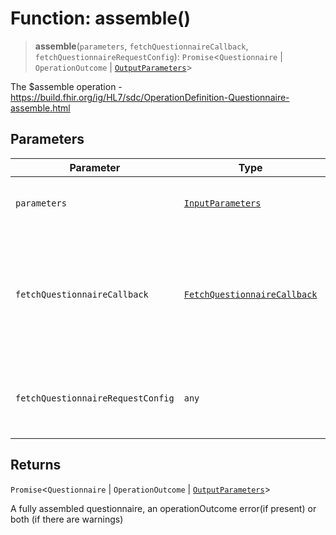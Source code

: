 # Function: assemble()

> **assemble**(`parameters`, `fetchQuestionnaireCallback`, `fetchQuestionnaireRequestConfig`): `Promise`\<`Questionnaire` \| `OperationOutcome` \| [`OutputParameters`](../interfaces/OutputParameters.md)\>

The $assemble operation - https://build.fhir.org/ig/HL7/sdc/OperationDefinition-Questionnaire-assemble.html

## Parameters

| Parameter | Type | Description |
| ------ | ------ | ------ |
| `parameters` | [`InputParameters`](../interfaces/InputParameters.md) | The input parameters for $assemble |
| `fetchQuestionnaireCallback` | [`FetchQuestionnaireCallback`](../interfaces/FetchQuestionnaireCallback.md) | A callback function defined by the implementer to fetch Questionnaire resources by a canonical url |
| `fetchQuestionnaireRequestConfig` | `any` | A request configuration object to be passed to the callback function |

## Returns

`Promise`\<`Questionnaire` \| `OperationOutcome` \| [`OutputParameters`](../interfaces/OutputParameters.md)\>

A fully assembled questionnaire, an operationOutcome error(if present) or both (if there are warnings)

